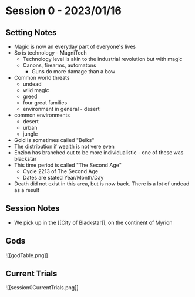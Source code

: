 # Session 0 - 2023/01/16

## Setting Notes
- Magic is now an everyday part of everyone's lives
- So is technology - MagniTech
	- Technology level is akin to the industrial revolution but with magic
	- Canons, firearms, automatons 
		- Guns do more damage than a bow
- Common world threats
	- undead
	- wild magic
	- greed
	- four great families
	- environment in general - desert
- common environments
	- desert
	- urban
	- jungle
- Gold is sometimes called "Belks"
- The distribution if wealth is not vere even 
- Enzion has branched out to be more individualistic - one of these was blackstar
- This time period is called "The Second Age"
	- Cycle 2213 of The Second Age
	- Dates are stated Year/Month/Day
- Death did not exist in this area, but is now back. There is a lot of undead as a result

## Session Notes
- We pick up in the [[City of Blackstar]], on the continent of Myrion

## Gods
![[godTable.png]]

## Current Trials
![[session0CurrentTrials.png]]

